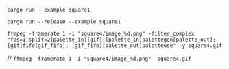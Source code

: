 `cargo run --example square1`

`cargo run --release --example square1`

`ffmpeg -framerate 1 -i "square4/image_%d.png" -filter_complex  "fps=1,split=2[palette_in][gif];[palette_in]palettegen[palette_out];[gif]fifo[gif_fifo]; [gif_fifo][palette_out]paletteuse" -y square4.gif`

// `ffmpeg -framerate 1 -i "square4/image_%d.png"  square4.gif`


